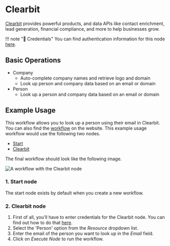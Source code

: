 # Clearbit

[Clearbit](https://clearbit.com/) provides powerful products, and data APIs like contact enrichment, lead generation, financial compliance, and more to help businesses grow.

!!! note "🔑 Credentials"
    You can find authentication information for this node [here](/integrations/credentials/clearbit/).


## Basic Operations

* Company
    * Auto-complete company names and retrieve logo and domain
    * Look up person and company data based on an email or domain
* Person
    * Look up a person and company data based on an email or domain

## Example Usage

This workflow allows you to look up a person using their email in Clearbit. You can also find the [workflow](https://n8n.io/workflows/484) on the website. This example usage workflow would use the following two nodes.
- [Start](/integrations/core-nodes/n8n-nodes-base.start/)
- [Clearbit]()

The final workflow should look like the following image.

![A workflow with the Clearbit node](/_images/integrations/nodes/clearbit/workflow.png)

### 1. Start node

The start node exists by default when you create a new workflow.

### 2. Clearbit node

1. First of all, you'll have to enter credentials for the Clearbit node. You can find out how to do that [here](/integrations/credentials/clearbit/).
2. Select the 'Person' option from the *Resource* dropdown list.
3. Enter the email of the person you want to look up in the *Email* field.
4. Click on *Execute Node* to run the workflow.

